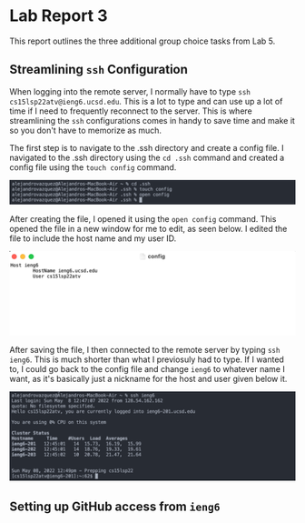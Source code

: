 # Lab Report 3
This report outlines the three additional group choice tasks from Lab 5.

Streamlining `ssh` Configuration
---
When logging into the remote server, I normally have to type `ssh cs15lsp22atv@ieng6.ucsd.edu`. This is a lot to type and can use up a lot of time if I need to frequently reconnect to the server. This is where streamlining the `ssh` configurations comes in handy to save time and make it so you don't have to memorize as much.

The first step is to navigate to the .ssh directory and create a config file. I navigated to the .ssh directory using the `cd .ssh` command and created a config file using the `touch config` command.

![screenshot 1](LR3-screenshots/LR3-screenshot1.1.png)

After creating the file, I opened it using the `open config` command. This opened the file in a new window for me to edit, as seen below. I edited the file to include the host name and my user ID.

![screenshot 2](LR3-screenshots/LR3-screenshot2.png)

After saving the file, I then connected to the remote server by typing `ssh ieng6`. This is much shorter than what I previosuly had to type. If I wanted to, I could go back to the config file and change `ieng6` to whatever name I want, as it's basically just a nickname for the host and user given below it.

![screenshot 3](LR3-screenshots/LR3-screenshot3.1.png)

Setting up GitHub access from `ieng6`
---
